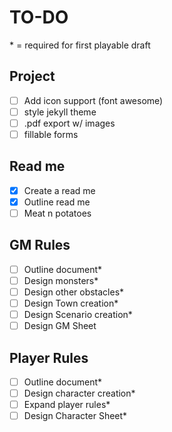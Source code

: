 # TO-DO

\* = required for first playable draft
<i class="fas fa-ghost"></i>
## Project

- [ ] Add icon support (font awesome)
- [ ] style jekyll theme
- [ ] .pdf export w/ images
- [ ] fillable forms

## Read me

- [x] Create a read me
- [x] Outline read me
- [ ] Meat n potatoes

## GM Rules

- [ ] Outline document*
- [ ] Design monsters*
- [ ] Design other obstacles*
- [ ] Design Town creation*
- [ ] Design Scenario creation*
- [ ] Design GM Sheet

## Player Rules

- [ ] Outline document*
- [ ] Design character creation*
- [ ] Expand player rules*
- [ ] Design Character Sheet*
